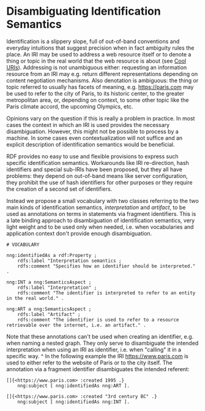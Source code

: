 # Disambiguating Identification Semantics

Identification is a slippery slope, full of out-of-band conventions and everyday intuitions that suggest precision when in fact ambiguity rules the place. An IRI may be used to address a web resource itself or to denote a thing or topic in the real world that the web resource is about (see [Cool URIs](https://www.w3.org/TR/cooluris/)). Addressing is not unambiguous either: requesting an information resource from an IRI may e.g. return different representations depending on content negotiation mechanisms. Also denotation is ambiguous: the thing or topic referred to usually has facets of meaning, e.g. <https://paris.com> may be used to refer to the city of Paris, to its historic center, to the greater metropolitan area, or, depending on context, to some other topic like the Paris climate accord, the upcoming Olympics, etc.

Opinions vary on the question if this is really a problem in practice. In most cases the context in which an IRI is used provides the necessary disambiguation. However, this might not be possible to process by a machine. In some cases even contextualization will not suffice and an explicit description of identification semantics would be beneficial. 

RDF provides no easy to use and flexible provisions to express such specific identification semantics. Workarounds like IRI re-direction, hash identifiers and special sub-IRIs have been proposed, but they all have problems: they depend on out-of-band means like server configuration, they prohibit the use of hash identifiers for other purposes or they require the creation of a second set of identifiers.

Instead we propose a small vocabulary with two classes referring to the two main kinds of identification semantics, *interpretation* and *artifact*, to be used as annotations on terms in statements via fragment identifiers. This is a late binding approach to disambiguation of identification semantics, very light weight and to be used only when needed, i.e. when vocabularies and application context don't provide enough disambiguation. 

```turtle
# VOCABULARY

nng:identifiedAs a rdf:Property ;
    rdfs:label "Interpretation semantics ;
    rdfs:comment "Specifies how an identifier should be interpreted." .

nng:INT a nng:SemanticsAspect ;
    rdfs:label "Interpretation" ;
    rdfs:comment "The identifier is interpreted to refer to an entity in the real world." .

nng:ART a nng:SemanticsAspect ;
    rdfs:label "Artifact" ;
    rdfs:comment "The identifier is used to refer to a resource retrievable over the internet, i.e. an artifact." .
```


Note that these annotations can't be used when creating an identifier, e.g. when naming a nested graph. They only serve to disambiguate the intended interpretation when using an IRI as identifier, i.e. when "calling" it in a specific way. 
^
In the following example the IRI <https://www.paris.com> is used to either refer to the website of Paris or to the city itself. The annotation via a fragment identifier disambiguates the intended referent:

```turtle
[]{<https://www.paris.com> :created 1995 .}
    nng:subject [ nng:identifiedAs nng:ART ].

[]{<https://www.paris.com> :created "3rd century BC" .}
    nng:subject [ nng:identifiedAs nng:INT ].
```

